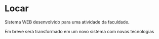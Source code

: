 # Locar

Sistema WEB desenvolvido para uma atividade da faculdade.

Em breve será transformado em um novo sistema com novas tecnologias
